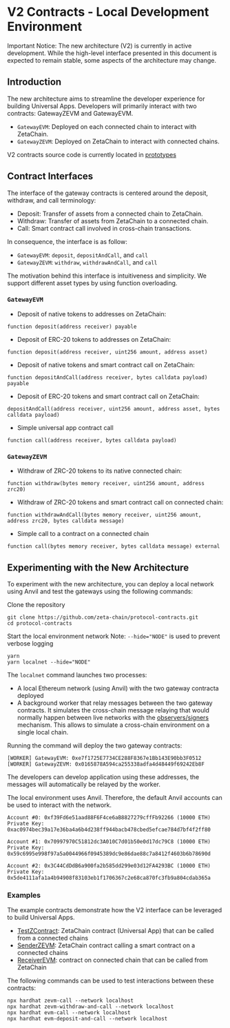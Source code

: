 # V2 Contracts - Local Development Environment

Important Notice: The new architecture (V2) is currently in active development. While the high-level interface presented in this document is expected to remain stable, some aspects of the architecture may change.

## Introduction

The new architecture aims to streamline the developer experience for building Universal Apps. Developers will primarily interact with two contracts: GatewayZEVM and GatewayEVM.

* `GatewayEVM`: Deployed on each connected chain to interact with ZetaChain.
* `GatewayZEVM`: Deployed on ZetaChain to interact with connected chains.

V2 contracts source code is currently located in [prototypes](/contracts/prototypes/)

## Contract Interfaces

The interface of the gateway contracts is centered around the deposit, withdraw, and call terminology:

* Deposit: Transfer of assets from a connected chain to ZetaChain.
* Withdraw: Transfer of assets from ZetaChain to a connected chain.
* Call: Smart contract call involved in cross-chain transactions.


In consequence, the interface is as follow:
* `GatewayEVM`: `deposit`, `depositAndCall`, and `call`
* `GatewayZEVM`: `withdraw`, `withdrawAndCall`, and `call`

The motivation behind this interface is intuitiveness and simplicity. We support different asset types by using function overloading.

### `GatewayEVM`

* Deposit of native tokens to addresses on ZetaChain:

```
function deposit(address receiver) payable
```

* Deposit of ERC-20 tokens to addresses on ZetaChain:

```
function deposit(address receiver, uint256 amount, address asset)
```

* Deposit of native tokens and smart contract call on ZetaChain:

```
function depositAndCall(address receiver, bytes calldata payload) payable
```

* Deposit of ERC-20 tokens and smart contract call on ZetaChain:

```
depositAndCall(address receiver, uint256 amount, address asset, bytes calldata payload)
```

* Simple universal app contract call

```
function call(address receiver, bytes calldata payload)
```

### `GatewayZEVM`

* Withdraw of ZRC-20 tokens to its native connected chain:

```
function withdraw(bytes memory receiver, uint256 amount, address zrc20)
```

* Withdraw of ZRC-20 tokens and smart contract call on connected chain\:

```
function withdrawAndCall(bytes memory receiver, uint256 amount, address zrc20, bytes calldata message)
```

* Simple call to a contract on a connected chain

```
function call(bytes memory receiver, bytes calldata message) external
```

## Experimenting with the New Architecture

To experiment with the new architecture, you can deploy a local network using Anvil and test the gateways using the following commands:

Clone the repository
```
git clone https://github.com/zeta-chain/protocol-contracts.git
cd protocol-contracts
```

Start the local environment network
Note: `--hide="NODE"` is used to prevent verbose logging
```
yarn
yarn localnet --hide="NODE"
```

The `localnet` command launches two processes:

- A local Ethereum network (using Anvil) with the two gateway contracta deployed
- A background worker that relay messages between the two gateway contracts. It simulates the cross-chain message relaying that would normally happen between live networks with the [observers/signers](https://www.zetachain.com/docs/developers/architecture/observers/) mechanism. This allows to simulate a cross-chain environment on a single local chain.

Running the command will deploy the two gateway contracts:

```
[WORKER] GatewayEVM: 0xe7f1725E7734CE288F8367e1Bb143E90bb3F0512
[WORKER] GatewayZEVM: 0x0165878A594ca255338adfa4d48449f69242Eb8F
```

The developers can develop application using these addresses, the messages will automatically be relayed by the worker.

The local environment uses Anvil. Therefore, the default Anvil accounts can be used to interact with the network.

```
Account #0: 0xf39Fd6e51aad88F6F4ce6aB8827279cffFb92266 (10000 ETH)
Private Key: 0xac0974bec39a17e36ba4a6b4d238ff944bacb478cbed5efcae784d7bf4f2ff80

Account #1: 0x70997970C51812dc3A010C7d01b50e0d17dc79C8 (10000 ETH)
Private Key: 0x59c6995e998f97a5a0044966f0945389dc9e86dae88c7a8412f4603b6b78690d

Account #2: 0x3C44CdDdB6a900fa2b585dd299e03d12FA4293BC (10000 ETH)
Private Key: 0x5de4111afa1a4b94908f83103eb1f1706367c2e68ca870fc3fb9a804cdab365a
```

### Examples

The example contracts demonstrate how the V2 interface can be leveraged to build Universal Apps.

* [TestZContract](/contracts/prototypes/zevm/TestZContract.sol): ZetaChain contract (Universal App) that can be called from a connected chains
* [SenderZEVM](/contracts/prototypes/zevm/SenderZEVM.sol): ZetaChain contract calling a smart contract on a connected chains
* [ReceiverEVM](/contracts/prototypes/evm/ReceiverEVM.sol): contract on connected chain that can be called from ZetaChain

The following commands can be used to test interactions between these contracts:
```
npx hardhat zevm-call --network localhost
npx hardhat zevm-withdraw-and-call --network localhost
npx hardhat evm-call --network localhost
npx hardhat evm-deposit-and-call --network localhost
```